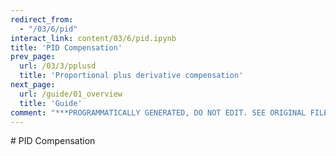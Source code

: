 ```yaml
---
redirect_from:
  - "/03/6/pid"
interact_link: content/03/6/pid.ipynb
title: 'PID Compensation'
prev_page:
  url: /03/3/pplusd
  title: 'Proportional plus derivative compensation'
next_page:
  url: /guide/01_overview
  title: 'Guide'
comment: "***PROGRAMMATICALLY GENERATED, DO NOT EDIT. SEE ORIGINAL FILES IN /content***"
---
```


# PID Compensation
